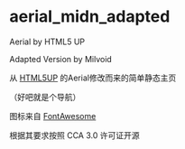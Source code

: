 # aerial_midn_adapted

Aerial by HTML5 UP

Adapted Version by Milvoid

从 [HTML5UP](https://html5up.net/) 的Aerial修改而来的简单静态主页

（好吧就是个导航）

图标来自 [FontAwesome](https://fontawesome.com/)

根据其要求按照 CCA 3.0 许可证开源
